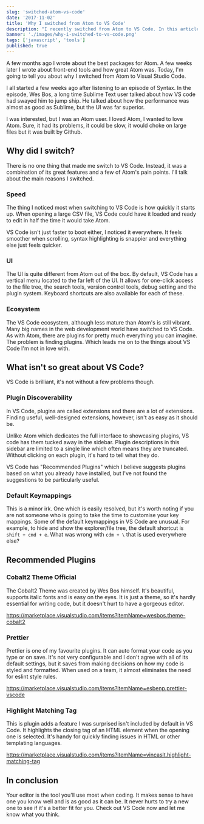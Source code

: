 ```yaml
---
slug: 'switched-atom-vs-code'
date: '2017-11-02'
title: 'Why I switched from Atom to VS Code'
description: "I recently switched from Atom to VS Code. In this article, I'll talk about why I switched and what I like about VS Code, the new editor by Microsoft."
banner: './images/why-i-switched-to-vs-code.png'
tags: ['javascript', 'tools']
published: true
---
```


A few months ago I wrote about the best packages for Atom. A few weeks later I wrote about front-end tools and how great Atom was. Today, I'm going to tell you about why I switched from Atom to Visual Studio Code.

I all started a few weeks ago after listening to an episode of Syntax. In the episode, Wes Bos, a long time Sublime Text user talked about how VS code had swayed him to jump ship. He talked about how the performance was almost as good as Sublime, but the UI was far superior.

I was interested, but I was an Atom user. I loved Atom, I wanted to love Atom. Sure, it had its problems, it could be slow, it would choke on large files but it was built by Github.

## Why did I switch?

There is no one thing that made me switch to VS Code. Instead, it was a combination of its great features and a few of Atom's pain points. I'll talk about the main reasons I switched.

### Speed

The thing I noticed most when switching to VS Code is how quickly it starts up. When opening a large CSV file, VS Code could have it loaded and ready to edit in half the time it would take Atom.

VS Code isn't just faster to boot either, I noticed it everywhere. It feels smoother when scrolling, syntax highlighting is snappier and everything else just feels quicker.

### UI

The UI is quite different from Atom out of the box. By default, VS Code has a vertical menu located to the far left of the UI. It allows for one-click access to the file tree, the search tools, version control tools, debug setting and the plugin system. Keyboard shortcuts are also available for each of these.

### Ecosystem

The VS Code ecosystem, although less mature than Atom's is still vibrant. Many big names in the web development world have switched to VS Code. As with Atom, there are plugins for pretty much everything you can imagine. The problem is finding plugins. Which leads me on to the things about VS Code I'm not in love with.

## What isn't so great about VS Code?

VS Code is brilliant, it's not without a few problems though.

### Plugin Discoverability

In VS Code, plugins are called extensions and there are a lot of extensions. Finding useful, well-designed extensions, however, isn't as easy as it should be.

Unlike Atom which dedicates the full interface to showcasing plugins, VS code has them tucked away in the sidebar. Plugin descriptions in this sidebar are limited to a single line which often means they are truncated. Without clicking on each plugin, it's hard to tell what they do.

VS Code has "Recommended Plugins" which I believe suggests plugins based on what you already have installed, but I've not found the suggestions to be particularly useful.

### Default Keymappings

This is a minor irk. One which is easily resolved, but it's worth noting if you are not someone who is going to take the time to customise your key mappings. Some of the default keymappings in VS Code are unusual. For example, to hide and show the explorer/file tree, the default shortcut is `shift + cmd + e`. What was wrong with `cdm + \` that is used everywhere else?

## Recommended Plugins

### Cobalt2 Theme Official

The Cobalt2 Theme was created by Wes Bos himself. It's beautiful, supports italic fonts and is easy on the eyes. It is just a theme, so it's hardly essential for writing code, but it doesn't hurt to have a gorgeous editor.

https://marketplace.visualstudio.com/items?itemName=wesbos.theme-cobalt2

### Prettier

Prettier is one of my favourite plugins. It can auto format your code as you type or on save. It's not very configurable and I don't agree with all of its default settings, but it saves from making decisions on how my code is styled and formatted. When used on a team, it almost eliminates the need for eslint style rules.

https://marketplace.visualstudio.com/items?itemName=esbenp.prettier-vscode

### Highlight Matching Tag

This is plugin adds a feature I was surprised isn't included by default in VS Code. It highlights the closing tag of an HTML element when the opening one is selected. It's handy for quickly finding issues in HTML or other templating languages.

https://marketplace.visualstudio.com/items?itemName=vincaslt.highlight-matching-tag

## In conclusion

Your editor is the tool you'll use most when coding. It makes sense to have one you know well and is as good as it can be. It never hurts to try a new one to see if it's a better fit for you. Check out VS Code now and let me know what you think.
